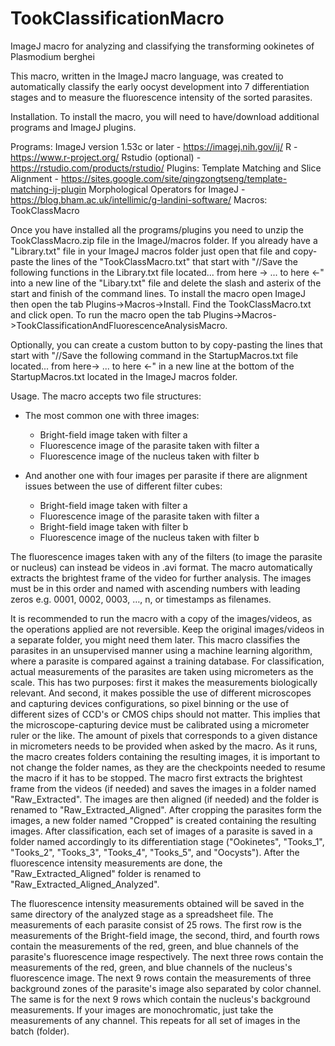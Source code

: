 # TookClassificationMacro
ImageJ macro for analyzing and classifying the transforming ookinetes of Plasmodium berghei

This macro, written in the ImageJ macro language, was created to automatically classify the early oocyst development into 7 differentiation stages and to measure the fluorescence intensity of the sorted parasites.

Installation.
To install the macro, you will need to have/download additional programs and ImageJ plugins.

Programs:
ImageJ version 1.53c or later - https://imagej.nih.gov/ij/
R - https://www.r-project.org/
Rstudio (optional) - https://rstudio.com/products/rstudio/
Plugins:
Template Matching and Slice Alignment - https://sites.google.com/site/qingzongtseng/template-matching-ij-plugin
Morphological Operators for ImageJ - https://blog.bham.ac.uk/intellimic/g-landini-software/
Macros:
TookClassMacro

Once you have installed all the programs/plugins you need to unzip the TookClassMacro.zip file in the ImageJ/macros folder.
If you already have a "Library.txt" file in your ImageJ macros folder just open that file and copy-paste the lines of the "TookClassMacro.txt" that start with "//Save the following functions in the Library.txt file located... from here -> ... to here <-" into a new line of the "Libary.txt" file and delete the slash and asterix of the start and finish of the command lines.
To install the macro open ImageJ then open the tab Plugins->Macros->Install. Find the TookClassMacro.txt and click open.
To run the macro open the tab Plugins->Macros->TookClassificationAndFluorescenceAnalysisMacro.

Optionally, you can create a custom button to by copy-pasting the lines that start with "//Save the following command in the StartupMacros.txt file located... from here-> ... to here <-" in a new line at the bottom of the StartupMacros.txt located in the ImageJ macros folder.


Usage.
The macro accepts two file structures:

- The most common one with three images: 
     - Bright-field image taken with filter a
     - Fluorescence image of the parasite taken with filter a
	 - Fluorescence image of the nucleus taken with filter b

- And another one with four images per parasite if there are alignment issues between the use of different filter cubes:
     - Bright-field image taken with filter a
	 - Fluorescence image of the parasite taken with filter a
	 - Bright-field image taken with filter b
	 - Fluorescence image of the nucleus taken with filter b

The fluorescence images taken with any of the filters (to image the parasite or nucleus) can instead be videos in .avi format. The macro automatically extracts the brightest frame of the video for further analysis.
The images must be in this order and named with ascending numbers with leading zeros e.g. 0001, 0002, 0003, …, n, or timestamps as filenames.

It is recommended to run the macro with a copy of the images/videos, as the operations applied are not reversible. Keep the original images/videos in a separate folder, you might need them later.
This macro classifies the parasites in an unsupervised manner using a machine learning algorithm, where a parasite is compared against a training database. For classification, actual measurements of the parasites are taken using micrometers as the scale. This has two purposes: first it makes the measurements biologically relevant. And second, it makes possible the use of different microscopes and capturing devices configurations, so pixel binning or the use of different sizes of CCD's or CMOS chips should not matter. This implies that the microscope-capturing device must be calibrated using a micrometer ruler or the like. The amount of pixels that corresponds to a given distance in micrometers needs to be provided when asked by the macro.
As it runs, the macro creates folders containing the resulting images, it is important to not change the folder names, as they are the checkpoints needed to resume the macro if it has to be stopped.
The macro first extracts the brightest frame from the videos (if needed) and saves the images in a folder named "Raw_Extracted". The images are then aligned (if needed) and the folder is renamed to "Raw_Extracted_Aligned". After cropping the parasites form the images, a new folder named "Cropped" is created containing the resulting images. After classification, each set of images of a parasite is saved in a folder named accordingly to its differentiation stage ("Ookinetes", "Tooks_1", "Tooks_2", "Tooks_3", "Tooks_4", "Tooks_5", and "Oocysts"). After the fluorescence intensity measurements are done, the "Raw_Extracted_Aligned" folder is renamed to "Raw_Extracted_Aligned_Analyzed".

The fluorescence intensity measurements obtained will be saved in the same directory of the analyzed stage as a spreadsheet file.
The measurements of each parasite consist of 25 rows. The first row is the measurements of the Bright-field image, the second, third, and fourth rows contain the measurements of the red, green, and blue channels of the parasite's fluorescence image respectively. The next three rows contain the measurements of the red, green, and blue channels of the nucleus's fluorescence image. The next 9 rows contain the measurements of three background zones of the parasite's image also separated by color channel. The same is for the next 9 rows which contain the nucleus's background measurements. If your images are monochromatic, just take the measurements of any channel. This repeats for all set of images in the batch (folder).
